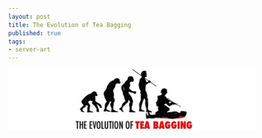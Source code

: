 ```yaml
---
layout: post
title: The Evolution of Tea Bagging
published: true
tags:
- server-art
---
```


<img src="/images/the-evolution-of-tea-bagging.jpg" class="img-polaroid"/>
